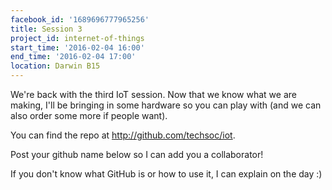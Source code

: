 ```yaml
---
facebook_id: '1689696777965256'
title: Session 3
project_id: internet-of-things
start_time: '2016-02-04 16:00'
end_time: '2016-02-04 17:00'
location: Darwin B15
---
```


We're back with the third IoT session. Now that we know what we are making, I'll be bringing in some hardware so you can play with (and we can also order some more if people want).  

You can find the repo at <http://github.com/techsoc/iot>.   

Post your github name below so I can add you a collaborator!  

If you don't know what GitHub is or how to use it, I can explain on the day :)
